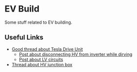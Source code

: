 # EV Build
Some stuff related to EV building. 

## Useful Links
 - [Good thread about Tesla Drive Unit](https://openinverter.org/forum/viewtopic.php?t=3101)
   - [Post about disconnecting HV from inverter while dirving](https://openinverter.org/forum/viewtopic.php?p=51483#p51483) 
   - [Post about LV circuits](https://openinverter.org/forum/viewtopic.php?p=51613#p51613)
 - [Thread about HV junction box](https://openinverter.org/forum/viewtopic.php?t=2028)